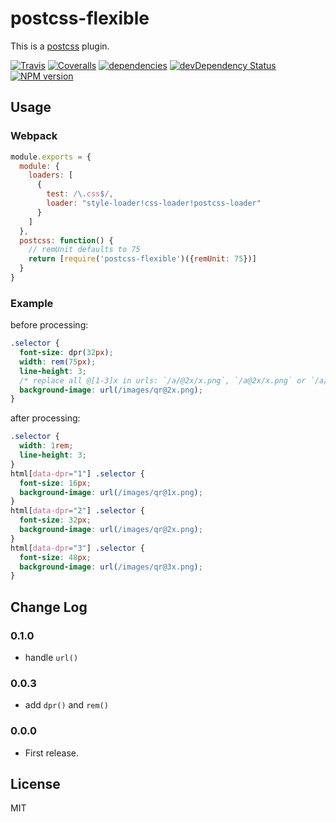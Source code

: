 # postcss-flexible

This is a [postcss](https://www.npmjs.com/package/postcss) plugin.

[![Travis](https://img.shields.io/travis/crossjs/postcss-flexible.svg?style=flat-square)](https://travis-ci.org/crossjs/postcss-flexible)
[![Coveralls](https://img.shields.io/coveralls/crossjs/postcss-flexible.svg?style=flat-square)](https://coveralls.io/github/crossjs/postcss-flexible)
[![dependencies](https://david-dm.org/crossjs/postcss-flexible.svg?style=flat-square)](https://david-dm.org/crossjs/postcss-flexible)
[![devDependency Status](https://david-dm.org/crossjs/postcss-flexible/dev-status.svg?style=flat-square)](https://david-dm.org/crossjs/postcss-flexible?type=dev)
[![NPM version](https://img.shields.io/npm/v/postcss-flexible.svg?style=flat-square)](https://npmjs.org/package/postcss-flexible)

## Usage

### Webpack

```js
module.exports = {
  module: {
    loaders: [
      {
        test: /\.css$/,
        loader: "style-loader!css-loader!postcss-loader"
      }
    ]
  },
  postcss: function() {
    // remUnit defaults to 75
    return [require('postcss-flexible')({remUnit: 75})]
  }
}
```

### Example

before processing:

```css
.selector {
  font-size: dpr(32px);
  width: rem(75px);
  line-height: 3;
  /* replace all @[1-3]x in urls: `/a/@2x/x.png`, `/a@2x/x.png` or `/a/x@2x.png` */
  background-image: url(/images/qr@2x.png);
}
```

after processing:

```css
.selector {
  width: 1rem;
  line-height: 3;
}
html[data-dpr="1"] .selector {
  font-size: 16px;
  background-image: url(/images/qr@1x.png);
}
html[data-dpr="2"] .selector {
  font-size: 32px;
  background-image: url(/images/qr@2x.png);
}
html[data-dpr="3"] .selector {
  font-size: 48px;
  background-image: url(/images/qr@3x.png);
}
```

## Change Log

### 0.1.0

* handle `url()`

### 0.0.3

* add `dpr()` and `rem()`

### 0.0.0

* First release.

## License

MIT
